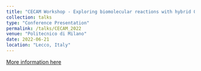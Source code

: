 ```yaml
---
title: "CECAM Workshop - Exploring biomolecular reactions with hybrid QM/MM single-ended growing string method"
collection: talks
type: "Conference Presentation"
permalink: /talks/CECAM_2022
venue: "Politecnico di Milano"
date: 2022-06-21
location: "Lecco, Italy"
---
```


[More information here](https://www.cecam.org/workshop-details/present-and-future-of-hybrid-quantum-chemical-and-molecular-mechanical-simulations-1152)
